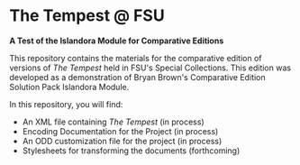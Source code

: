 # The Tempest @ FSU
**A Test of the Islandora Module for Comparative Editions**

This repository contains the materials for the comparative edition of versions of *The Tempest* held in FSU's Special Collections. This edition was developed as a demonstration of Bryan Brown's Comparative Edition Solution Pack Islandora Module.

In this repository, you will find: 

* An XML file containing *The Tempest* (in process)
* Encoding Documentation for the Project (in process)
* An ODD customization file for the project (in process)
* Stylesheets for transforming the documents (forthcoming)